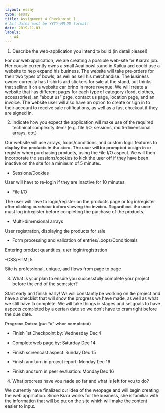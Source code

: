```yaml
---
layout: essay
type: essay
title: Assignment 4 Checkpoint 1
# All dates must be YYYY-MM-DD format!
date: 2019-12-03
labels:
  - A4
--- 
```

1. Describe the web-application you intend to build (in detail please!)

For our web application, we are creating a possible web-site for Kiara’s job. Her cousin currently owns a small Acai bowl stand in Kailua and could use a website to help expand his business. The website will take pre-orders for their two types of bowls, as well as sell his merchandise. The business owner currently has t-shirts and stickers for sale at the stand, but thinks that selling it on a website can bring in more revenue. We will create a website that has different pages for each type of category (food, clothes, accessories), an “about us” page, contact us page, location page, and an invoice. The website user will also have an option to create or sign in to their account to receive sale notifications, as well as a fast checkout if they are signed in. 

2. Indicate how you expect the application will make use of the required technical complexity items (e.g. file I/O, sessions, multi-dimensional arrays, etc.)

Our website will use arrays, loops/conditions, and custom login features to display the products in the store. The user will be prompted to sign in or register when purchasing products, using the File I/O aspect. We will then incorporate the sessions/cookies to kick the user off if they have been inactive on the site for a minimum of 5 minutes. 

- Sessions/Cookies

User will have to re-login if they are inactive for 10 minutes

- File I/O

The user will have to login/register on the products page or log in/register after clicking purchase before viewing the invoice.  Regardless, the user must log in/register before completing the purchase of the products.

- Multi-dimensional arrays

User registration, displaying the products for sale

- Form processing and validation of entries/Loops/Conditionals

Entering product quantities, user login/registration

-CSS/HTML5

Site is professional, unique, and flows from page to page 

3. What is your plan to ensure you successfully complete your project before the end of the semester?

Start early and finish early! We will constantly be working on the project and have a checklist that will show the progress we have made, as well as what we still have to complete. We will take things in stages and set goals to have aspects completed by a certain date so we don't have to cram right before the due date. 
	
Progress Dates: (put “x” when completed)

- Finish 1st  Checkpoint by: Wednesday Dec 4

- Complete web page by: Saturday Dec 14 

- Finish screencast aspect: Sunday Dec 15  

- Finish and turn in project report: Monday Dec 16

- Finish and turn in peer evaluation: Monday Dec 16 
 
4. What progress have you made so far and what is left for you to do?

We currently have finalized our idea of the webpage and will begin creating the web application. Since Kiara works for the business, she is familiar with the information that will be put on the site which will make the content easier to input. 
 

